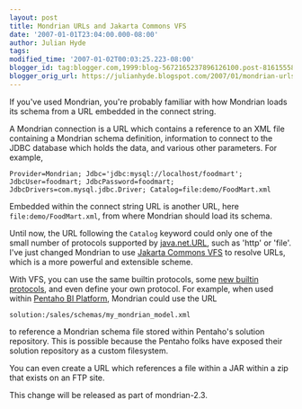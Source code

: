 ```yaml
---
layout: post
title: Mondrian URLs and Jakarta Commons VFS
date: '2007-01-01T23:04:00.000-08:00'
author: Julian Hyde
tags:
modified_time: '2007-01-02T00:03:25.223-08:00'
blogger_id: tag:blogger.com,1999:blog-5672165237896126100.post-8161555889276555364
blogger_orig_url: https://julianhyde.blogspot.com/2007/01/mondrian-urls-and-jakarta-commons-vfs.html
---
```


If you've used Mondrian, you're probably familiar with how Mondrian
loads its schema from a URL embedded in the connect string.

A Mondrian connection is a URL which contains a reference to an XML
file containing a Mondrian schema definition, information to connect
to the JDBC database which holds the data, and various other
parameters. For example,

```
Provider=Mondrian; Jdbc='jdbc:mysql://localhost/foodmart'; JdbcUser=foodmart; JdbcPassword=foodmart; JdbcDrivers=com.mysql.jdbc.Driver; Catalog=file:demo/FoodMart.xml
```

Embedded within the connect string URL is another URL, here
`file:demo/FoodMart.xml`, from where Mondrian should load its schema.

Until now, the URL following the `Catalog` keyword could only one of
the small number of protocols supported by
[java.net.URL](https://java.sun.com/j2se/1.5.0/docs/api/java/net/URL.html),
such as 'http' or 'file'. I've just changed Mondrian to use
[Jakarta Commons VFS](https://jakarta.apache.org/commons/vfs/)
to resolve URLs, which is a more powerful and extensible scheme.

With VFS, you can use the same builtin protocols, some
[new builtin protocols](https://jakarta.apache.org/commons/vfs/filesystems.html),
and even define your own protocol. For example, when used within
[Pentaho BI Platform](https://www.pentaho.com/products/bi_platform/),
Mondrian could use the URL

```
solution:/sales/schemas/my_mondrian_model.xml
```

to reference a Mondrian schema file stored within Pentaho's solution
repository. This is possible because the Pentaho folks have exposed
their solution repository as a custom filesystem.

You can even create a URL which references a file within a JAR within
a zip that exists on an FTP site.

This change will be released as part of mondrian-2.3.
